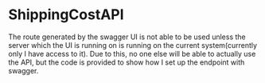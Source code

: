 # ShippingCostAPI
The route generated by the swagger UI is not able to be used unless the server which the UI is running on is running on the current system(currently only I have access to it). Due to this, no one else will be able to actually use the API, but the code is provided to show how I set up the endpoint with swagger.
